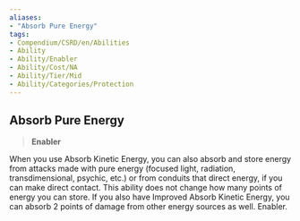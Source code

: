 ```yaml
---
aliases:
- "Absorb Pure Energy"
tags:
- Compendium/CSRD/en/Abilities
- Ability
- Ability/Enabler
- Ability/Cost/NA
- Ability/Tier/Mid
- Ability/Categories/Protection
---
```


  
## Absorb Pure Energy  
>**Enabler**
  
When you use Absorb Kinetic Energy, you can also absorb and store energy from attacks made with pure energy (focused light, radiation, transdimensional, psychic, etc.) or from conduits that direct energy, if you can make direct contact. This ability does not change how many points of energy you can store. If you also have Improved Absorb Kinetic Energy, you can absorb 2 points of damage from other energy sources as well. Enabler.